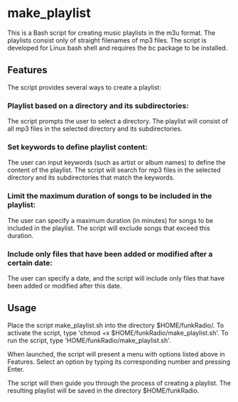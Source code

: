 # make_playlist

This is a Bash script for creating music playlists in the m3u format. The playlists consist only of straight filenames of mp3 files. The script is developed for Linux bash shell and requires the bc package to be installed.

## Features
The script provides several ways to create a playlist:

### Playlist based on a directory and its subdirectories: 
The script prompts the user to select a directory. The playlist will consist of all mp3 files in the selected directory and its subdirectories.

### Set keywords to define playlist content: 
The user can input keywords (such as artist or album names) to define the content of the playlist. The script will search for mp3 files in the selected directory and its subdirectories that match the keywords.

### Limit the maximum duration of songs to be included in the playlist: 
The user can specify a maximum duration (in minutes) for songs to be included in the playlist. The script will exclude songs that exceed this duration.

### Include only files that have been added or modified after a certain date: 
The user can specify a date, and the script will include only files that have been added or modified after this date.

## Usage
Place the script make_playlist.sh into the directory $HOME/funkRadio/. To activate the script, type 'chmod +x $HOME/funkRadio/make_playlist.sh'. To run the script, type 'HOME/funkRadio/make_playlist.sh'.

When launched, the script will present a menu with options listed above in Features. Select an option by typing its corresponding number and pressing Enter.

The script will then guide you through the process of creating a playlist. The resulting playlist will be saved in the directory $HOME/funkRadio.
